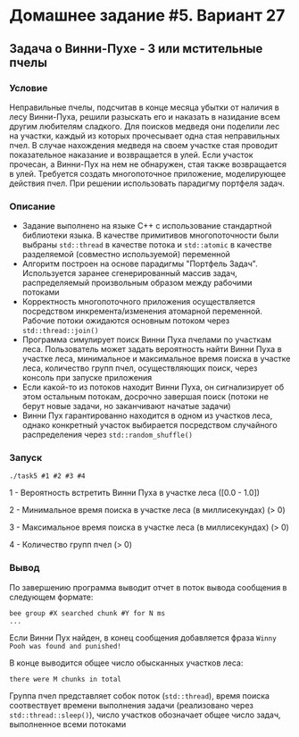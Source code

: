 # Домашнее задание #5. Вариант 27

## Задача о Винни-Пухе - 3 или мстительные пчелы

### Условие
Неправильные пчелы, подсчитав в конце месяца убытки от наличия в лесу Винни-Пуха,
решили разыскать его и наказать в назидание всем другим любителям
сладкого. Для поисков медведя они поделили лес на участки, каждый из
которых прочесывает одна стая неправильных пчел. В случае нахождения
медведя на своем участке стая проводит показательное наказание и
возвращается в улей. Если участок прочесан, а Винни-Пух на нем не
обнаружен, стая также возвращается в улей. Требуется создать
многопоточное приложение, моделирующее действия пчел. При решении
использовать парадигму портфеля задач.

### Описание
- Задание выполнено на языке C++ с использование стандартной библиотеки языка. 
В качестве примитивов многопоточности были выбраны `std::thread` в качестве потока и `std::atomic` в качестве разделяемой (совместно используемой) переменной
- Алгоритм построен на основе парадигмы "Портфель Задач". Используется заранее сгенерированный массив задач, распределяемый произвольным образом между рабочими потоками
- Корректность многопоточного приложения осуществляется посредством инкремента/изменения атомарной переменной. Рабочие потоки ожидаются основным потоком через `std::thread::join()`
- Программа симулирует поиск Винни Пуха пчелами по участкам леса. Пользователь может задать вероятность найти Винни Пуха в участке леса, 
минимальное и максимальное время поиска в участке леса, количество групп пчел, осуществляющих поиск, через консоль при запуске приложения
- Если какой-то из потоков находит Винни Пуха, он сигнализирует об этом остальным потокам, досрочно завершая поиск (потоки не берут новые задачи, но заканчивают начатые задачи)
- Винни Пух гарантированно находится в одном из участков леса, однако конкретный участок выбирается посредством случайного распределения через `std::random_shuffle()`

### Запуск
`./task5 #1 #2 #3 #4`

1 - Вероятность встретить Винни Пуха в участке леса ([0.0 - 1.0])

2 - Минимальное время поиска в участке леса (в миллисекундах) (> 0)

3 - Максимальное время поиска в участке леса (в миллисекундах) (> 0)

4 - Количество групп пчел (> 0)

### Вывод
По завершению программа выводит отчет в поток вывода сообщения в следующем формате:
```
bee group #X searched chunk #Y for N ms
...
```
Если Винни Пух найден, в конец сообщения добавляется фраза `Winny Pooh was found and punished!`

В конце выводится общее число обысканных участков леса:
```
there were M chunks in total
```
Группа пчел представляет собок поток (`std::thread`), время поиска соотвествует времени выполнения задачи (реализовано через `std::thread::sleep()`), 
число участков обозначает общее число задач, выполненное всеми потоками
